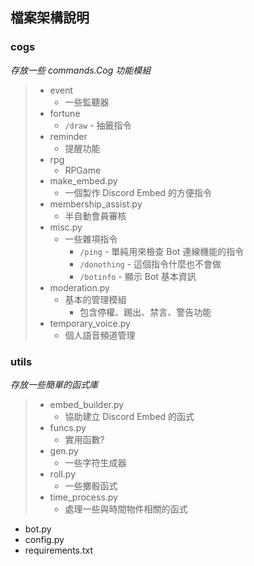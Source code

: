 ## 檔案架構說明

### cogs
*存放一些 commands.Cog 功能模組*

> * event
> 	* 一些監聽器
> * fortune
> 	* `/draw` - 抽籤指令
> * reminder
>   * 提醒功能
> * rpg
>	* RPGame
> * make_embed.py
> 	* 一個製作 Discord Embed 的方便指令
> * membership_assist.py
> 	* 半自動會員審核
> * misc.py
>	* 一些雜項指令
> 		* `/ping` - 單純用來檢查 Bot 連線機能的指令
> 		* `/donothing` - 這個指令什麼也不會做
> 		* `/botinfo` - 顯示 Bot 基本資訊
> * moderation.py
> 	* 基本的管理模組
> 		* 包含停權、踢出、禁言、警告功能
> * temporary_voice.py
> 	* 個人語音頻道管理

### utils
*存放一些簡單的函式庫*

> * embed_builder.py
> 	* 協助建立 Discord Embed 的函式
> * funcs.py
> 	* 實用函數?
> * gen.py
> 	* 一些字符生成器
> * roll.py
> 	* 一些擲骰函式
> * time_process.py
> 	* 處理一些與時間物件相關的函式

* bot.py
* config.py
* requirements.txt  